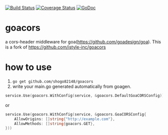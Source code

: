 [![Build Status](https://github.com/shogo82148/goacors/workflows/Test/badge.svg?branch=master)](https://github.com/shogo82148/goacors/actions)
[![Coverage Status](https://coveralls.io/repos/github/shogo82148/goacors/badge.svg?branch=master&service=github)](https://coveralls.io/github/shogo82148/goacors?branch=master) [![GoDoc](https://godoc.org/github.com/shogo82148/goacors?status.svg)](https://godoc.org/github.com/shogo82148/goacors)  

# goacors
a cors-header middleware for goa(https://github.com/goadesign/goa).
This is a fork of https://github.com/istyle-inc/goacors

# how to use
1. `go get github.com/shogo82148/goacors`
2. write your main.go generated automatically from goagen.

```go
service.Use(goacors.WithConfig(service, &goacors.DefaultGoaCORSConfig))
```

or

```go
service.Use(goacors.WithConfig(service, &goacors.GoaCORSConfig{
	AllowOrigins: []string{"http://example.com"},
	AllowMethods: []string{goacors.GET},
}))
```
